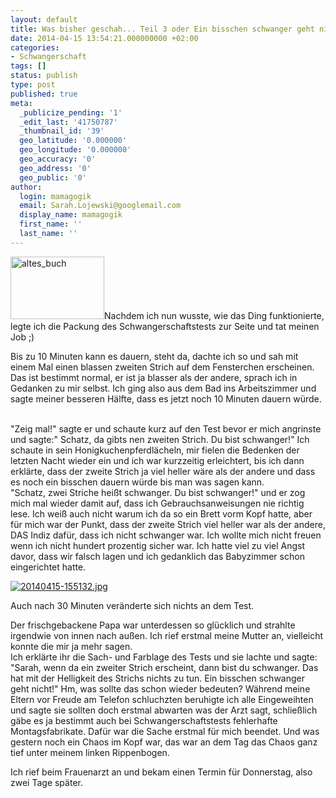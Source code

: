 ```yaml
---
layout: default
title: Was bisher geschah... Teil 3 oder Ein bisschen schwanger geht nicht
date: 2014-04-15 13:54:21.000000000 +02:00
categories:
- Schwangerschaft
tags: []
status: publish
type: post
published: true
meta:
  _publicize_pending: '1'
  _edit_last: '41750787'
  _thumbnail_id: '39'
  geo_latitude: '0.000000'
  geo_longitude: '0.000000'
  geo_accuracy: '0'
  geo_address: '0'
  geo_public: '0'
author:
  login: mamagogik
  email: Sarah.Lojewski@googlemail.com
  display_name: mamagogik
  first_name: ''
  last_name: ''
---
```

<p><a href="images/altes_buch.jpg"><img class="alignleft size-full wp-image-153" src="{{ site.url }}/images/altes_buch.jpg" alt="altes_buch" width="150" height="100" /></a>Nachdem ich nun wusste, wie das Ding funktionierte, legte ich die Packung des Schwangerschaftstests zur Seite und tat meinen Job ;)</p>
<p>Bis zu 10 Minuten kann es dauern, steht da, dachte ich so und sah mit einem Mal einen blassen zweiten Strich auf dem Fensterchen erscheinen. Das ist bestimmt normal, er ist ja blasser als der andere, sprach ich in Gedanken zu mir selbst. Ich ging also aus dem Bad ins Arbeitszimmer und sagte meiner besseren Hälfte, dass es jetzt noch 10 Minuten dauern würde.</p>
<p><!--more--><br />
"Zeig mal!" sagte er und schaute kurz auf den Test bevor er mich angrinste und sagte:" Schatz, da gibts nen zweiten Strich. Du bist schwanger!" Ich schaute in sein Honigkuchenpferdlächeln, mir fielen die Bedenken der letzten Nacht wieder ein und ich war kurzzeitig erleichtert, bis ich dann erklärte, dass der zweite Strich ja viel heller wäre als der andere und dass es noch ein bisschen dauern würde bis man was sagen kann.<br />
"Schatz, zwei Striche heißt schwanger. Du bist schwanger!" und er zog mich mal wieder damit auf, dass ich Gebrauchsanweisungen nie richtig lese. Ich weiß auch nicht warum ich da so ein Brett vorm Kopf hatte, aber für mich war der Punkt, dass der zweite Strich viel heller war als der andere, DAS Indiz dafür, dass ich nicht schwanger war. Ich wollte mich nicht freuen wenn ich nicht hundert prozentig sicher war. Ich hatte viel zu viel Angst davor, dass wir falsch lagen und ich gedanklich das Babyzimmer schon eingerichtet hatte.</p>
<p><a href="https://mamagogik.files.wordpress.com/2014/04/20140415-155132.jpg"><img class="aligncenter size-full" src="{{ site.url }}/images/20140415-155132.jpg" alt="20140415-155132.jpg" /></a></p>
<p>Auch nach 30 Minuten veränderte sich nichts an dem Test.</p>
<p>Der frischgebackene Papa war unterdessen so glücklich und strahlte irgendwie von innen nach außen. Ich rief erstmal meine Mutter an, vielleicht konnte die mir ja mehr sagen.<br />
Ich erklärte ihr die Sach- und Farblage des Tests und sie lachte und sagte:<br />
"Sarah, wenn da ein zweiter Strich erscheint, dann bist du schwanger. Das hat mit der Helligkeit des Strichs nichts zu tun. Ein bisschen schwanger geht nicht!" Hm, was sollte das schon wieder bedeuten? Während meine Eltern vor Freude am Telefon schluchzten beruhigte ich alle Eingeweihten und sagte sie sollten doch erstmal abwarten was der Arzt sagt, schließlich gäbe es ja bestimmt auch bei Schwangerschaftstests fehlerhafte Montagsfabrikate. Dafür war die Sache erstmal für mich beendet. Und was gestern noch ein Chaos im Kopf war, das war an dem Tag das Chaos ganz tief unter meinem linken Rippenbogen.</p>
<p>Ich rief beim Frauenarzt an und bekam einen Termin für Donnerstag, also zwei Tage später.</p>

